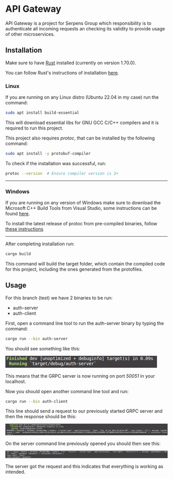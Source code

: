 # API Gateway

API Gateway is a project for Serpens Group which responsibility is to authenticate all incoming requests an checking its validity to provide usage of other microservices.

## Installation

Make sure to have [Rust](https://www.rust-lang.org/pt-BR) installed (currently on version 1.70.0).

You can follow Rust's instructions of installation [here](https://www.rust-lang.org/pt-BR/tools/install).

### Linux

If you are running on any Linux distro (Ubuntu 22.04 in my case) run the command:

```bash
sudo apt install build-essential
```

This will download essential libs for GNU GCC C/C++ compilers and it is required to run this project.

This project also requires *protoc*, that can be installed by the following command:

```bash
sudo apt install -y protobuf-compiler
```

To check if the installation was successful, run:

```bash
protoc --version  # Ensure compiler version is 3+
```

---

### Windows

If you are running on any version of Windows make sure to download the Microsoft C++ Build Tools from Visual Studio, some instructions can be found [here](https://stackoverflow.com/questions/40504552/how-to-install-visual-c-build-tools).

To install the latest release of protoc from pre-compiled binaries, follow [these instructions](https://grpc.io/docs/protoc-installation/#install-pre-compiled-binaries-any-os)

---

After completing installation run:

```bash
cargo build
```

This command will build the target folder, which contain the compiled code for this project, including the ones generated from the protofiles.

## Usage

For this branch (test) we have 2 binaries to be run:

- auth-server
- auth-client

First, open a command line tool to run the auth-server binary by typing the command:

```bash
cargo run --bin auth-server
```

You should see something like this:

![](/img/auth-server-run.png)

This means that the GRPC server is now running on port *50051* in your localhost.

Now you should open another command line tool and run:

```bash
cargo run --bin auth-client
```

This line should send a request to our previously started GRPC server and then the response should be this:

![](/img/auth-client-run.png)

On the server command line previously opened you should then see this:

![](/img/auth-server-run-result.png)

The server got the request and this indicates that everything is working as intended.
